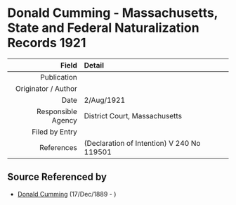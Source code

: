 ﻿---
layout: page
permalink: /sources/s12499532
---

# Donald Cumming - Massachusetts, State and Federal Naturalization Records 1921

Field | Detail
---:|:---
Publication | 
Originator / Author | 
Date | 2/Aug/1921
Responsible Agency | District Court, Massachusetts
Filed by Entry | 
References | (Declaration of Intention) V 240 No 119501

## Source Referenced by

* [Donald Cumming](../people/@i89853996@-donald-cumming-b1889-12-17-d.md) (17/Dec/1889 - )
